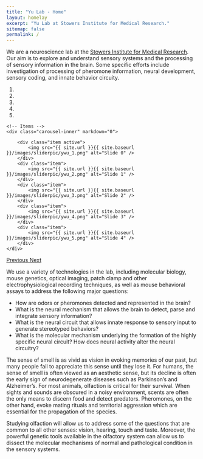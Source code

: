 ```yaml
---
title: "Yu Lab - Home"
layout: homelay
excerpt: "Yu Lab at Stowers Institute for Medical Research."
sitemap: false
permalink: /
---
```


We are a neuroscience lab at the [Stowers Institute for Medical Research](https://www.stowers.org/). Our aim is to explore and understand sensory systems and the processing of sensory information in the brain. Some specific efforts include investigation of processing of pheromone information, neural development, sensory coding, and innate behavior circuity.


<div markdown="0" id="carousel" class="carousel slide" data-ride="carousel" data-interval="5000" data-pause="hover" >
    <!-- Menu -->
    <ol class="carousel-indicators">
        <li data-target="#carousel" data-slide-to="0" class="active"></li>
        <li data-target="#carousel" data-slide-to="1"></li>
        <li data-target="#carousel" data-slide-to="2"></li>
        <li data-target="#carousel" data-slide-to="3"></li>
        <li data-target="#carousel" data-slide-to="4"></li>
    </ol>

    <!-- Items -->
    <div class="carousel-inner" markdown="0">

        <div class="item active">
            <img src="{{ site.url }}{{ site.baseurl }}/images/sliderpic/ywu_1.png" alt="Slide 0" />
        </div>
        <div class="item">
            <img src="{{ site.url }}{{ site.baseurl }}/images/sliderpic/ywu_2.png" alt="Slide 1" />
        </div>
        <div class="item">
            <img src="{{ site.url }}{{ site.baseurl }}/images/sliderpic/ywu_3.png" alt="Slide 2" />
        </div>
        <div class="item">
            <img src="{{ site.url }}{{ site.baseurl }}/images/sliderpic/ywu_4.png" alt="Slide 3" />
        </div>
        <div class="item">
            <img src="{{ site.url }}{{ site.baseurl }}/images/sliderpic/ywu_5.png" alt="Slide 4" />
        </div>
    </div>
  <a class="left carousel-control" href="#carousel" role="button" data-slide="prev">
    <span class="glyphicon glyphicon-chevron-left" aria-hidden="true"></span>
    <span class="sr-only">Previous</span>
  </a>
  <a class="right carousel-control" href="#carousel" role="button" data-slide="next">
    <span class="glyphicon glyphicon-chevron-right" aria-hidden="true"></span>
    <span class="sr-only">Next</span>
  </a>
</div>

We use a variety of technologies in the lab, including molecular biology, mouse genetics, optical imaging, patch clamp and other electrophysiological recording techniques, as well as mouse behavioral assays to address the following major questions:

+ How are odors or pheromones detected and represented in the brain?
+ What is the neural mechanism that allows the brain to detect, parse and integrate sensory information?
+ What is the neural circuit that allows innate response to sensory input to generate stereotyped behaviors?
+ What is the molecular mechanism underlying the formation of the highly specific neural circuit? How does neural activity alter the neural circuitry?
	
The sense of smell is as vivid as vision in evoking memories of our past, but many people fail to appreciate this sense until they lose it. For humans, the sense of smell is often viewed as an aesthetic sense, but its decline is often the early sign of neurodegenerate diseases such as Parkinson’s and Alzheimer’s. For most animals, olfaction is critical for their survival. When sights and sounds are obscured in a noisy environment, scents are often the only means to discern food and detect predators. Pheromones, on the other hand, evoke mating rituals and territorial aggression which are essential for the propagation of the species.

Studying olfaction will allow us to address some of the questions that are common to all other senses: vision, hearing, touch and taste.  Moreover, the powerful genetic tools available in the olfactory system can allow us to dissect the molecular mechanisms of normal and pathological condition in the sensory systems.

